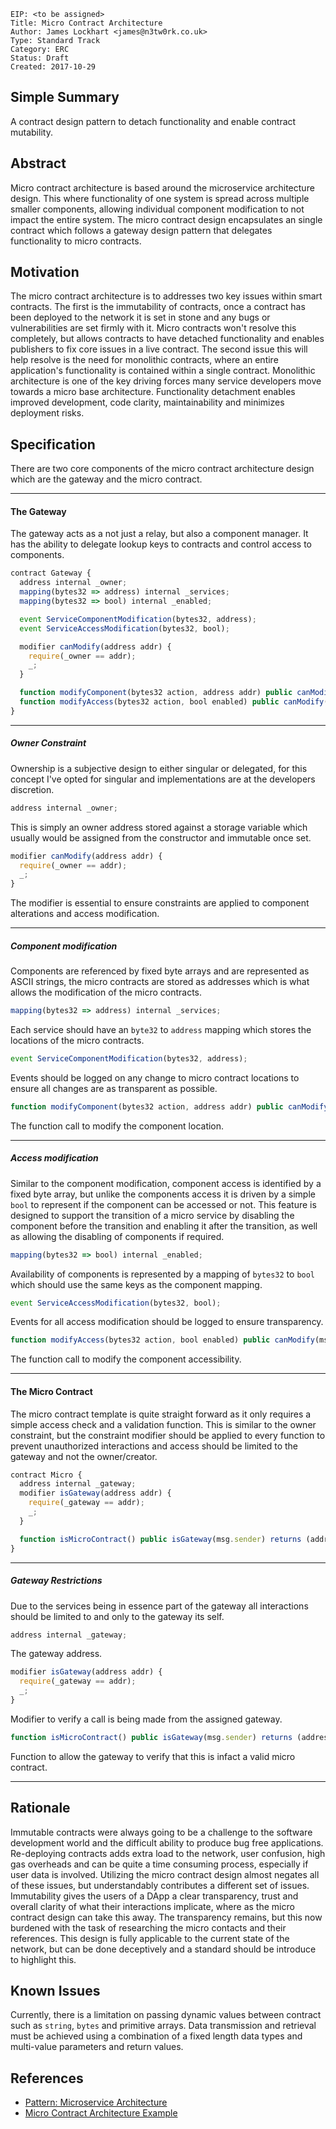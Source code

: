     EIP: <to be assigned>
    Title: Micro Contract Architecture
    Author: James Lockhart <james@n3tw0rk.co.uk>
    Type: Standard Track
    Category: ERC
    Status: Draft
    Created: 2017-10-29

## Simple Summary
A contract design pattern to detach functionality and enable contract mutability.

## Abstract
Micro contract architecture is based around the microservice architecture design. This where functionality of one system is spread across multiple smaller components, allowing individual component modification to not impact the entire system. The micro contract design encapsulates an single contract which follows a gateway design pattern that delegates functionality to micro contracts.

## Motivation
The micro contract architecture is to addresses two key issues within smart contracts. The first is the immutability of contracts, once a contract has been deployed to the network it is set in stone and any bugs or vulnerabilities are set firmly with it. Micro contracts won't resolve this completely, but allows contracts to have detached functionality and enables publishers to fix core issues in a live contract. The second issue this will help resolve is the need for monolithic contracts, where an entire application's functionality is contained within a single contract. Monolithic architecture is one of the key driving forces many service developers move towards a micro base architecture. Functionality detachment enables improved development, code clarity, maintainability and minimizes deployment risks.

## Specification
There are two core components of the micro contract architecture design which are the gateway and the micro contract.

* * *

#### The Gateway

The gateway acts as a not just a relay, but also a component manager. It has the ability to delegate lookup keys to contracts and control access to components.

```javascript
contract Gateway {
  address internal _owner;
  mapping(bytes32 => address) internal _services;
  mapping(bytes32 => bool) internal _enabled;

  event ServiceComponentModification(bytes32, address);
  event ServiceAccessModification(bytes32, bool);

  modifier canModify(address addr) {
    require(_owner == addr);
    _;
  }

  function modifyComponent(bytes32 action, address addr) public canModify(msg.sender);
  function modifyAccess(bytes32 action, bool enabled) public canModify(msg.sender);
}
```

* * *

##### Owner Constraint

Ownership is a subjective design to either singular or delegated, for this concept I've opted for singular and implementations are at the developers discretion.

```javascript
address internal _owner;
```
This is simply an owner address stored against a storage variable which usually would be assigned from the constructor and immutable once set.

```javascript
modifier canModify(address addr) {
  require(_owner == addr);
  _;
}
```

The modifier is essential to ensure constraints are applied to component alterations and access modification.

* * *

##### Component modification

Components are referenced by fixed byte arrays and are represented as ASCII strings, the micro contracts are stored as addresses which is what allows the modification of the micro contracts.

```javascript
mapping(bytes32 => address) internal _services;
```

Each service should have an `byte32` to `address` mapping which stores the locations of the micro contracts.

```javascript
event ServiceComponentModification(bytes32, address);
```

Events should be logged on any change to micro contract locations to ensure all changes are as transparent as possible.

```javascript
function modifyComponent(bytes32 action, address addr) public canModify(msg.sender);
```

The function call to modify the component location.

* * *

##### Access modification

Similar to the component modification, component access is identified by a fixed byte array, but unlike the components access it is driven by a simple `bool` to represent if the component can be accessed or not. This feature is designed to support the transition of a micro service by disabling the component before the transition and enabling it after the transition, as well as allowing the disabling of components if required.

```javascript
mapping(bytes32 => bool) internal _enabled;
```

Availability of components is represented by a mapping of `bytes32` to `bool` which should use the same keys as the component mapping.

```javascript
event ServiceAccessModification(bytes32, bool);
```

Events for all access modification should be logged to ensure transparency.

```javascript
function modifyAccess(bytes32 action, bool enabled) public canModify(msg.sender);
```

The function call to modify the component accessibility.

* * *

#### The Micro Contract

The micro contract template is quite straight forward as it only requires a simple access check and a validation function. This is similar to the owner constraint, but the constraint modifier should be applied to every function to prevent unauthorized interactions and access should be limited to the gateway and not the owner/creator.

```javascript
contract Micro {
  address internal _gateway;
  modifier isGateway(address addr) {
    require(_gateway == addr);
    _;
  }

  function isMicroContract() public isGateway(msg.sender) returns (address);
}
```

* * *

##### Gateway Restrictions

Due to the services being in essence part of the gateway all interactions should be limited to and only to the gateway its self.

```javascript
address internal _gateway;
```

The gateway address.

```javascript
modifier isGateway(address addr) {
  require(_gateway == addr);
  _;
}
```

Modifier to verify a call is being made from the assigned gateway.

```javascript
function isMicroContract() public isGateway(msg.sender) returns (address);
```

Function to allow the gateway to verify that this is infact a valid micro contract.

* * *

## Rationale
Immutable contracts were always going to be a challenge to the software development world and the difficult ability to produce bug free applications. Re-deploying contracts adds extra load to the network, user confusion, high gas overheads and can be quite a time consuming process, especially if user data is involved. Utilizing the micro contract design almost negates all of these issues, but understandably contributes a different set of issues. Immutability gives the users of a DApp a clear transparency, trust and overall clarity of what their interactions implicate, where as the micro contract design can take this away. The transparency remains, but this now burdened with the task of researching the micro contacts and their references. This design is fully applicable to the current state of the network, but can be done deceptively and a standard should be introduce to highlight this.

## Known Issues
Currently, there is a limitation on passing dynamic values between contract such as `string`, `bytes` and primitive arrays. Data transmission and retrieval must be achieved using a combination of a fixed length data types and multi-value parameters and return values.

## References
- [Pattern: Microservice Architecture](http://microservices.io/patterns/microservices.html)
- [Micro Contract Architecture Example](https://github.com/willitscale/micro-contract-architecture)
